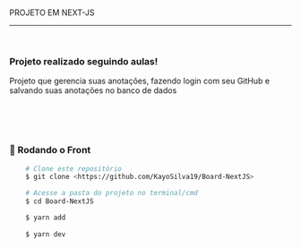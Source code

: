 </br>
<p>PROJETO EM NEXT-JS</p>
<hr>
</br>
    <h3 aling="center"> Projeto realizado seguindo aulas!</h3>
    <p> Projeto que gerencia suas anotações, fazendo login com seu GitHub e salvando suas anotações no banco de dados</p>
    </br>
</br>
</br>

### 🎲 Rodando o Front 

```bash
    # Clone este repositório  
    $ git clone <https://github.com/KayoSilva19/Board-NextJS>

    # Acesse a pasta do projeto no terminal/cmd
    $ cd Board-NextJS

    $ yarn add
    
    $ yarn dev
```
